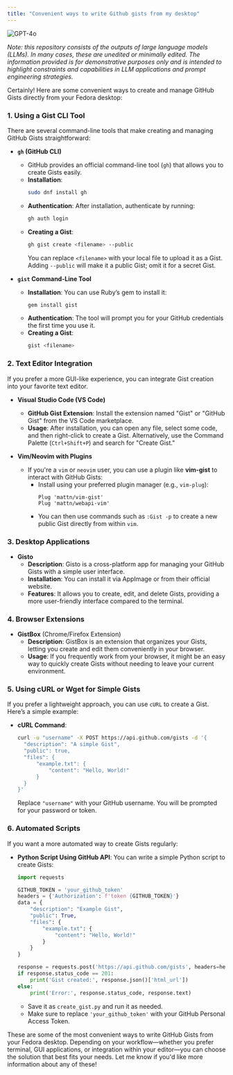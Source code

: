 ```yaml
---
title: "Convenient ways to write Github gists from my desktop"
---
```

![GPT-4o](https://img.shields.io/badge/GPT--4o-3333FF?style=for-the-badge&logo=openai&logoColor=white)



*Note: this repository consists of the outputs of large language models (LLMs). In many cases, these are unedited or minimally edited. The information provided is for demonstrative purposes only and is intended to highlight constraints and capabilities in LLM applications and prompt engineering strategies.*


Certainly! Here are some convenient ways to create and manage GitHub Gists directly from your Fedora desktop:

### 1. **Using a Gist CLI Tool**
There are several command-line tools that make creating and managing GitHub Gists straightforward:

- **`gh` (GitHub CLI)**
  - GitHub provides an official command-line tool (`gh`) that allows you to create Gists easily.
  - **Installation**:
    ```bash
    sudo dnf install gh
    ```
  - **Authentication**:
    After installation, authenticate by running:
    ```bash
    gh auth login
    ```
  - **Creating a Gist**:
    ```bash
    gh gist create <filename> --public
    ```
    You can replace `<filename>` with your local file to upload it as a Gist. Adding `--public` will make it a public Gist; omit it for a secret Gist.

- **`gist` Command-Line Tool**
  - **Installation**:
    You can use Ruby’s gem to install it:
    ```bash
    gem install gist
    ```
  - **Authentication**:
    The tool will prompt you for your GitHub credentials the first time you use it.
  - **Creating a Gist**:
    ```bash
    gist <filename>
    ```

### 2. **Text Editor Integration**
If you prefer a more GUI-like experience, you can integrate Gist creation into your favorite text editor.

- **Visual Studio Code (VS Code)**
  - **GitHub Gist Extension**:
    Install the extension named "Gist" or "GitHub Gist" from the VS Code marketplace.
  - **Usage**:
    After installation, you can open any file, select some code, and then right-click to create a Gist. Alternatively, use the Command Palette (`Ctrl+Shift+P`) and search for "Create Gist."

- **Vim/Neovim with Plugins**
  - If you're a `vim` or `neovim` user, you can use a plugin like **vim-gist** to interact with GitHub Gists:
    - Install using your preferred plugin manager (e.g., `vim-plug`):
      ```vim
      Plug 'mattn/vim-gist'
      Plug 'mattn/webapi-vim'
      ```
    - You can then use commands such as `:Gist -p` to create a new public Gist directly from within `vim`.

### 3. **Desktop Applications**
- **Gisto**
  - **Description**: Gisto is a cross-platform app for managing your GitHub Gists with a simple user interface.
  - **Installation**: You can install it via AppImage or from their official website.
  - **Features**: It allows you to create, edit, and delete Gists, providing a more user-friendly interface compared to the terminal.

### 4. **Browser Extensions**
- **GistBox** (Chrome/Firefox Extension)
  - **Description**: GistBox is an extension that organizes your Gists, letting you create and edit them conveniently in your browser.
  - **Usage**: If you frequently work from your browser, it might be an easy way to quickly create Gists without needing to leave your current environment.

### 5. **Using cURL or Wget for Simple Gists**
If you prefer a lightweight approach, you can use `cURL` to create a Gist. Here’s a simple example:

- **cURL Command**:
  ```bash
  curl -u "username" -X POST https://api.github.com/gists -d '{
    "description": "A simple Gist",
    "public": true,
    "files": {
        "example.txt": {
            "content": "Hello, World!"
        }
    }
  }'
  ```
  Replace `"username"` with your GitHub username. You will be prompted for your password or token.

### 6. **Automated Scripts**
If you want a more automated way to create Gists regularly:

- **Python Script Using GitHub API**:
  You can write a simple Python script to create Gists:
  ```python
  import requests

  GITHUB_TOKEN = 'your_github_token'
  headers = {'Authorization': f'token {GITHUB_TOKEN}'}
  data = {
      "description": "Example Gist",
      "public": True,
      "files": {
          "example.txt": {
              "content": "Hello, World!"
          }
      }
  }

  response = requests.post('https://api.github.com/gists', headers=headers, json=data)
  if response.status_code == 201:
      print('Gist created:', response.json()['html_url'])
  else:
      print('Error:', response.status_code, response.text)
  ```
  - Save it as `create_gist.py` and run it as needed.
  - Make sure to replace `'your_github_token'` with your GitHub Personal Access Token.

These are some of the most convenient ways to write GitHub Gists from your Fedora desktop. Depending on your workflow—whether you prefer terminal, GUI applications, or integration within your editor—you can choose the solution that best fits your needs. Let me know if you'd like more information about any of these!